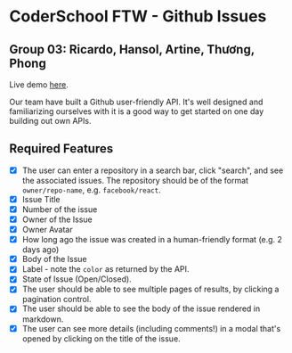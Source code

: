 # CoderSchool FTW - Github Issues
## Group 03: Ricardo, Hansol, Artine, Thương, Phong
Live demo [here](#).

Our team have built a Github user-friendly API. It's well designed and familiarizing ourselves with it is a good way to get started on one day building out own APIs.

## Required Features
- [x] The user can enter a repository in a search bar, click "search", and see the associated issues. The repository should be of the format `owner/repo-name`, e.g. `facebook/react`.
- [x] Issue Title
- [x] Number of the issue
- [x] Owner of the Issue
- [x] Owner Avatar
- [x] How long ago the issue was created in a human-friendly format (e.g. 2 days ago)
- [x] Body of the Issue
- [x] Label - note the `color` as returned by the API.
- [x] State of Issue (Open/Closed).
- [x] The user should be able to see multiple pages of results, by clicking a pagination control.
- [x] The user should be able to see the body of the issue rendered in markdown.
- [x] The user can see more details (including comments!) in a modal that's opened by clicking on the title of the issue.

